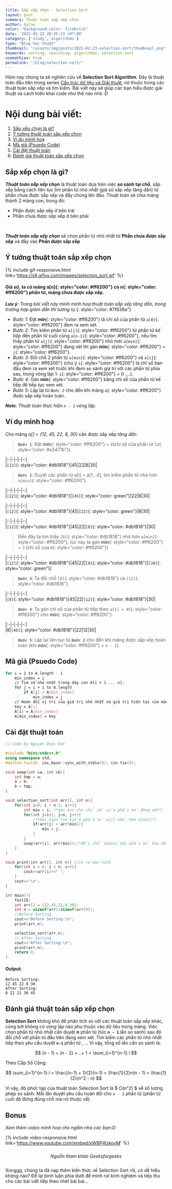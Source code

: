 ```yaml
---
title: Sắp xếp chọn - Selection Sort
layout: post
summary: Thuật toán sắp xếp chọn
author: dylan
color: "background-color: firebrick"
date: '2022-02-23 20:35:23 +07:00'
category: ['study','algorithms']
type: "Blog học thuật"
thumbnail: "/assets/img/posts/2022-02-23-selection-sort/thumbnail.png"
keywords: sorting, searching, algorithms, selection sort
usemathjax: true
permalink: "/blog/selection-sort/"
---
```


Hôm nay chúng ta sẽ nghiên cứu về **Selection Sort Algorithm**. Đây là thuật toán đầu tiên trong series [Cấu trúc dữ liệu và Giải thuật](/blog/categories/algorithms/), nó thuộc trong các thuật toán sắp xếp và tìm kiếm. Bài viết này sẽ giúp các bạn hiểu được giải thuật và cách triển khai code như thế nào nhé :D

# **Nội dung bài viết:**
1. [Sắp xếp chọn là gì?](#sắp-xếp-chọn-là-gì)
2. [Ý tưởng thuật toán sắp xếp chọn](#ý-tưởng-thuật-toán-sắp-xếp-chọn)
3. [Ví dụ minh hoạ](#ví-dụ-minh-hoạ)
4. [Mã giả (Psuedo Code)](#mã-giả-psuedo-code)
5. [Cài đặt thuật toán](#cài-đặt-thuật-toán)
6. [Đánh giá thuật toán sắp xếp chọn](#đánh-giá-thuật-toán-sắp-xếp-chọn)

## **Sắp xếp chọn là gì?**
**_Thuật toán sắp xếp chọn_** là thuật toán dựa trên việc **so sánh tại chỗ**, sắp xếp bằng cách liên tục tìm phần tử nhỏ nhất (giả sử sắp xếp tăng dần) từ phần chưa được sắp xếp và đẩy chúng lên đầu. Thuật toán sẽ chia mảng thành 2 mảng con, trong đó:
* Phần được sắp xếp ở bên trái
* Phần chưa được sắp xếp ở bên phải
<br/>

**_Thuật toán sắp xếp chọn_** sẽ chọn phần tử nhỏ nhất từ **Phần chưa được sắp xếp** và đẩy vào **Phần được sắp xếp**

## **Ý tưởng thuật toán sắp xếp chọn**

{% include gif-responsive.html link='https://s9.gifyu.com/images/selection_sort.gif' %}

#### Giả sử, ta có mảng **a[n]**{: style="color: #ff6200"} có **n**{: style="color: #ff6200"} phần tử, mảng chưa được sắp xếp.
 _**Lưu ý**: Trong bài viết này mình minh hoạ thuật toán sắp xếp tăng dần, trong trường hợp giảm dần thì tương tự._{: style="color: #7f838a"}

- *Bước 1*: Đặt **min**{: style="color: #ff6200"} là chỉ số của phần tử `a[0]`{: style="color: #ff6200"} đem ra xem xét.
- *Bước 2*: Tìm kiếm phần tử `a[j]`{: style="color: #ff6200"} từ phần tử _kế tiếp_ đến phần tử cuối cùng `a[n-1]`{: style="color: #ff6200"}, nếu tìm thấy phần tử `a[j]`{: style="color: #ff6200"} nhỏ hơn `a[min]`{: style="color: #ff6200"} đang xét thì gán **min**{: style="color: #ff6200"} = `j`{: style="color: #ff6200"}.
- *Bước 3*: Đổi chỗ 2 phần tử `a[min]`{: style="color: #ff6200"} và `a[i]`{: style="color: #ff6200"} (chú ý `i`{: style="color: #ff6200"} là chỉ số ban đầu đem ra xem xét trước khi đem so sánh giá trị với các phần tử phía sau, trong vòng lặp 1: `i`{: style="color: #ff6200"} = 0 ,...).
- *Bước 4*: Gán **min**{: style="color: #ff6200"} bằng chỉ số của phần tử kế tiếp để tiếp tục xem xét.
- *Bước 5*: Lặp lại từ _`Bước 2`_ cho đến khi mảng `a`{: style="color: #ff6200"} được sắp xếp hoàn toàn.

_**Note**: Thuật toán thực hiện `n - 1` vòng lặp_.


## **Ví dụ minh hoạ**

Cho mảng *a[] = {12, 45, 22, 8, 30}* cần được sắp xếp *tăng dần*
>
> **`Bước 1`**: Đặt **min**{: style="color: #ff6200"} = `0`(chỉ số của phần tử `12`{: style="color: #e3471b"}).
>
|:-|-|-|-|-:|   
|`[12]`{: style="color: #db1818"}|45|22|8|30|

> **`Bước 2`**: Duyệt các phần tử a[i] = a[1...4], tìm kiếm phần tử nhỏ hơn `a[min]`{: style="color: #ff6200"}
>
|:-|-|-|-|-:|   
|`[12]`{: style="color: #db1818"}|`[45]`{: style="color: green"}|22|8|30|
>
|:-|-|-|-|-:|   
|`[12]`{: style="color: #db1818"}|45|`[22]`{: style="color: green"}|8|30|
>
|:-|-|-|-|-:|   
|`[12]`{: style="color: #db1818"}|45|22|`[8]`{: style="color: #db1818"}|30|
>
> Đến đây ta tìm thấy `[8]`{: style="color: #db1818"} nhỏ hơn `a[min]`{: style="color: #ff6200"}, lúc này ta gán **min**{: style="color: #ff6200"} = `3` (chỉ số của `8`{: style="color: #ff6200"})
>
|:-|-|-|-|-:|   
|`[12]`{: style="color: #db1818"}|45|22|`[8]`{: style="color: #db1818"}|`[30]`{: style="color: green"}|

> **`Bước 3`**: Ta đổi chỗ `[8]`{: style="color: #db1818"} và `[12]`{: style="color: #db1818"}.
>
|:-|-|-|-|-:|   
|`[8]`{: style="color: #db1818"}|45|22|`[12]`{: style="color: #db1818"}|30|

> **`Bước 4`**: Ta gán chỉ số của phần tử tiếp theo `a[1] = 45`{: style="color: #ff6200"} cho **min**{: style="color: #ff6200"}.
>
|:-|-|-|-|-:|   
|8|`[45]`{: style="color: #db1818"}|22|12|30|

> **`Bước 5`**: Lặp lại liên tục từ **`Bước 2`** cho đến khi mảng được sắp xếp hoàn toàn (khi **min**{: style="color: #ff6200"} = `n - 1`).
 

## **Mã giả (Psuedo Code)**

```bash
for i = 1 to A.length - 1
	min_index = i
	// Tìm số nhỏ nhất trong dãy con A[i + 1 ... n].
	for j = i + 1 to A.length
		if A[j] < A[min_index]
			min_index = j
	// Hoán đổi vị trí của giá trị nhỏ nhất và giá trị hiện tại của mảng chưa sắp xếp.
	key = A[i]
	A[i] = A[min_index]
	A[min_index] = key
```

## **Cài đặt thuật toán**

```cpp
// Code by Nguyen Quoc Dat

#include "bits/stdc++.h"
using namespace std;
#define fastIO 	ios_base::sync_with_stdio(0); cin.tie(0); 

void swap(int &a, int &b){
	int tmp = a;
	a = b;
	b = tmp;
}

void selection_sort(int arr[], int n){
	for(int i=0; i < n-1; i++){
		int min = i; /*gán min cho chỉ số của phần tử đang xét*/
		for(int j=i+1; j<n; j++){ 
			/*thực hiện tìm kiếm phần tử a[j] nhỏ hơn a[min]*/
			if(arr[j] < arr[min]){ 
				min = j; 
			}
		}
		swap(arr[i], arr[min]);/*đổi chỗ a[min] với phần tử ban đầu đem ra xét.*/
	}
}

void print(int arr[], int n){ //in ra màn hình
	for(int i = 0; i < n; i++){
		cout<<arr[i]<<" ";	
	}
	cout<<"\n";
}

int main(){
	fastIO;
	int arr[] = {12,45,22,8,30};
	int n = sizeof(arr)/sizeof(arr[0]);
	//Before Sorting
	cout<<"Before Sorting:\n";
	print(arr,n);

	selection_sort(arr,n);
	// After Sorting
	cout<<"After Sorting:\n";
	print(arr,n);
	return 0;
}
```
#### Output:
```
Before Sorting:
12 45 22 8 30
After Sorting: 
8 12 22 30 45
```
## **Đánh giá thuật toán sắp xếp chọn**

**Selection Sort** không khó để phân tích so với các thuật toán sắp xếp khác, cũng bởi không có vòng lặp nào phụ thuộc vào dữ liệu trong mảng. Việc chọn phần tử nhỏ nhất cần duyệt **n** phần tử (tức **`n - 1`** lần so sánh) sau đó đổi chỗ với phần tử đầu tiên đang xem xét. Tìm kiếm các phần tử nhỏ nhất tiếp theo yêu cầu duyệt **`n-1`** phần tử , ... Vì vậy, tổng số lần cần so sánh là: 

$$ (n - 1) + (n - 2) +...+ 1 = \sum_{i=1}^{n-1} i $$

Theo Cấp Số Cộng: 

$$ \sum_{i=1}^{n-1} i = \frac{(n-1) + 1}{2}(n-1) = \frac{1}{2}n(n - 1) = \frac{1}{2}(n^2 - n) $$

Vì vậy, độ phức tạp của thuật toán Selection Sort là $ O(n^2) $ về số lượng phép so sánh. Mỗi lần duyệt yêu cầu hoán đổi cho `n - 1` phần tử (phần tử cuối đã đứng đúng chỗ mà nó thuộc về). 

## **Bonus**
 _Xem thêm video minh hoạ cho ngấm nha các bạn:D_

{% include video-responsive.html link='https://www.youtube.com/embed/xWBP4lzkoyM' %}
<figcaption style="text-align: center; padding: 10px"><i>Nguồn tham khảo Geeksforgeeks</i></figcaption>
<br/>
Xonggg, chúng ta đã nạp thêm kiến thức về Selection Sort rồi, có dễ hiểu không nào? Để lại bình luận phía dưới để mình rút kinh nghiệm và tiếp thu cho các bài viết tiếp theo nhé! bái bai...




